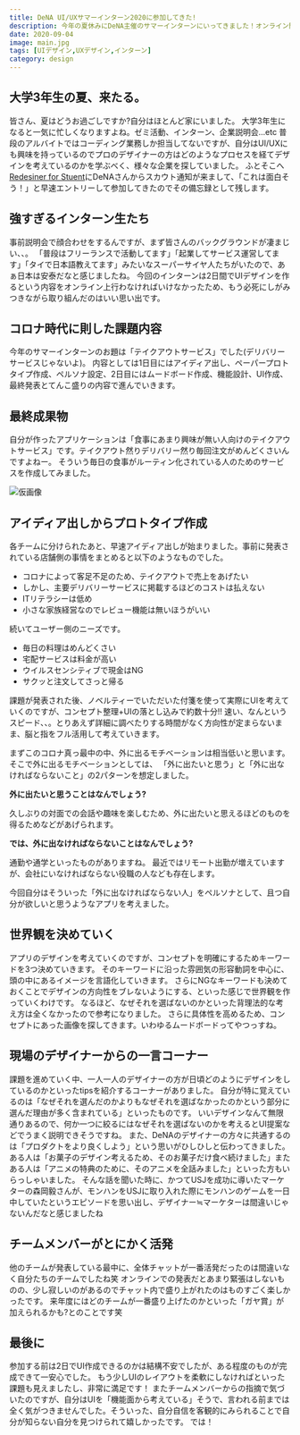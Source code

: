 ```yaml
---
title: DeNA UI/UXサマーインターン2020に参加してきた!
description: 今年の夏休みにDeNA主催のサマーインターンにいってきました！オンライン開催でしたが、自分にとって様々な刺激を受けたインターンでもあります。
date: 2020-09-04
image: main.jpg
tags: [UIデザイン,UXデザイン,インターン]
category: design
---
```


## 大学3年生の夏、来たる。
皆さん、夏はどうお過ごしですか?自分はほとんど家にいました。
大学3年生になると一気に忙しくなりますよね。ゼミ活動、インターン、企業説明会...etc
普段のアルバイトではコーディング業務しか担当してないですが、自分はUI/UXにも興味を持っているのでプロのデザイナーの方はどのようなプロセスを経てデザインを考えているのかを学ぶべく、様々な企業を探していました。
ふとそこへ[Redesiner for Stuent](https://student.redesigner.jp/)にDeNAさんからスカウト通知が来まして、「これは面白そう！」と早速エントリーして参加してきたのでその備忘録として残します。

## 強すぎるインターン生たち
事前説明会で顔合わせをするんですが、まず皆さんのバックグラウンドが凄まじい、、。
「普段はフリーランスで活動してます」「起業してサービス運営してます」「タイで日本語教えてます」みたいなスーパーサイヤ人たちがいたので、あぁ日本は安泰だなと感じましたね。
今回のインターンは2日間でUIデザインを作るという内容をオンライン上行わなければいけなかったため、もう必死にしがみつきながら取り組んだのはいい思い出です。

## コロナ時代に則した課題内容
今年のサマーインターンのお題は「テイクアウトサービス」でした(デリバリーサービスじゃないよ)。
内容としては1日目にはアイディア出し、ペーパープロトタイプ作成、ペルソナ設定、2日目にはムードボード作成、機能設計、UI作成、最終発表とてんこ盛りの内容で進んでいきます。

## 最終成果物
自分が作ったアプリケーションは「食事にあまり興味が無い人向けのテイクアウトサービス」です。テイクアウト然りデリバリー然り毎回注文がめんどくさいんですよねー。
そういう毎日の食事がルーティン化されている人のためのサービスを作成してみました。
<p>
  <img src="https://tamblog.net/images/design/article-2/main.jpg" alt="仮画像"/>
</p>

## アイディア出しからプロトタイプ作成
各チームに分けられたあと、早速アイディア出しが始まりました。事前に発表されている店舗側の事情をまとめると以下のようなものでした。
- コロナによって客足不足のため、テイクアウトで売上をあげたい
- しかし、主要デリバリーサービスに掲載するほどのコストは払えない
- ITリテラシーは低め
- 小さな家族経営なのでレビュー機能は無いほうがいい

続いてユーザー側のニーズです。

- 毎日の料理はめんどくさい
- 宅配サービスは料金が高い
- ウイルスセンシティブで現金はNG
- サクッと注文してさっと帰る

課題が発表された後、ノベルティーでいただいた付箋を使って実際にUIを考えていくのですが、コンセプト整理+UIの落とし込みで約数十分!!
速い、なんというスピード、、。とりあえず詳細に調べたりする時間がなく方向性が定まらないまま、脳と指をフル活用して考えていきます。

まずこのコロナ真っ最中の中、外に出るモチベーションは相当低いと思います。そこで外に出るモチベーションとしては、
「外に出たいと思う」と「外に出なければならないこと」の2パターンを想定しました。

**外に出たいと思うことはなんでしょう?**

久しぶりの対面での会話や趣味を楽しむため、外に出たいと思えるほどのものを得るためなどがあげられます。

**では、外に出なければならないことはなんでしょう?**

通勤や通学といったものがありますね。
最近ではリモート出勤が増えていますが、会社にいなければならない役職の人なども存在します。

今回自分はそういった「外に出なければならない人」をペルソナとして、且つ自分が欲しいと思うようなアプリを考えました。

## 世界観を決めていく
アプリのデザインを考えていくのですが、コンセプトを明確にするためキーワードを3つ決めていきます。
そのキーワードに沿った雰囲気の形容動詞を中心に、頭の中にあるイメージを言語化していきます。
さらにNGなキーワードも決めておくことでデザインの方向性をブレないようにする、といった感じで世界観を作っていくわけです。
なるほど、なぜそれを選ばないのかといった背理法的な考え方は全くなかったので参考になりました。
さらに具体性を高めるため、コンセプトにあった画像を探してきます。いわゆるムードボードってやつっすね。

## 現場のデザイナーからの一言コーナー
課題を進めていく中、一人一人のデザイナーの方が日頃どのようにデザインをしているのかといったtipsを紹介するコーナーがありました。
自分が特に覚えているのは「なぜそれを選んだのかよりもなぜそれを選ばなかったのかという部分に選んだ理由が多く含まれている」といったものです。
いいデザインなんて無限通りあるので、何か一つに絞るにはなぜそれを選ばないのかを考えるとUI提案などでうまく説明できそうですね。
また、DeNAのデザイナーの方々に共通するのは「プロダクトをより良くしよう」という思いがひしひしと伝わってきました。
ある人は「お菓子のデザイン考えるため、そのお菓子だけ食べ続けました」またある人は「アニメの特典のために、そのアニメを全話みました」といった方もいらっしゃいました。
そんな話を聞いた時に、かつてUSJを成功に導いたマーケターの森岡毅さんが、モンハンをUSJに取り入れた際にモンハンのゲームを一日中していたというエピソードを思い出し、デザイナー≒マーケターは間違いじゃないんだなと感じましたね

## チームメンバーがとにかく活発
他のチームが発表している最中に、全体チャットが一番活発だったのは間違いなく自分たちのチームでしたね笑
オンラインでの発表だとあまり緊張はしないものの、少し寂しいのがあるのでチャット内で盛り上がれたのはものすごく楽しかったです。
来年度にはどのチームが一番盛り上げたのかといった「ガヤ賞」が加えられるかも?とのことです笑

## 最後に
参加する前は2日でUI作成できるのかは結構不安でしたが、ある程度のものが完成できて一安心でした。
もう少しUIのレイアウトを柔軟にしなければといった課題も見えましたし、非常に満足です！
またチームメンバーからの指摘で気づいたのですが、自分はUIを「機能面から考えている」そうで、言われる前までは全く気がつきませんでした。そういった、自分自信を客観的にみられることで自分が知らない自分を見つけられて嬉しかったです。
では！












